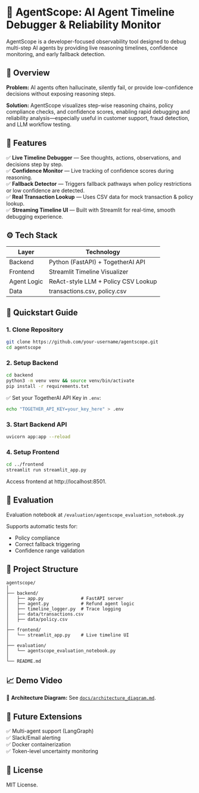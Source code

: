 # 🧠 AgentScope: AI Agent Timeline Debugger & Reliability Monitor

AgentScope is a developer-focused observability tool designed to debug multi-step AI agents by providing live reasoning timelines, confidence monitoring, and early fallback detection.

## 🚀 Overview

**Problem:** AI agents often hallucinate, silently fail, or provide low-confidence decisions without exposing reasoning steps.

**Solution:** AgentScope visualizes step-wise reasoning chains, policy compliance checks, and confidence scores, enabling rapid debugging and reliability analysis—especially useful in customer support, fraud detection, and LLM workflow testing.

## 📌 Features

✅ **Live Timeline Debugger** — See thoughts, actions, observations, and decisions step by step.  
✅ **Confidence Monitor** — Live tracking of confidence scores during reasoning.  
✅ **Fallback Detector** — Triggers fallback pathways when policy restrictions or low confidence are detected.  
✅ **Real Transaction Lookup** — Uses CSV data for mock transaction & policy lookup.  
✅ **Streaming Timeline UI** — Built with Streamlit for real-time, smooth debugging experience.  

## ⚙️ Tech Stack

| Layer | Technology |
|-------|------------|
| Backend | Python (FastAPI) + TogetherAI API |
| Frontend | Streamlit Timeline Visualizer |
| Agent Logic | ReAct-style LLM + Policy CSV Lookup |
| Data | transactions.csv, policy.csv |

## 🏁 Quickstart Guide

### 1. Clone Repository
```bash
git clone https://github.com/your-username/agentscope.git
cd agentscope
```

### 2. Setup Backend
```bash
cd backend
python3 -m venv venv && source venv/bin/activate
pip install -r requirements.txt
```

✅ Set your TogetherAI API Key in `.env`:
```bash
echo "TOGETHER_API_KEY=your_key_here" > .env
```

### 3. Start Backend API
```bash
uvicorn app:app --reload
```

### 4. Setup Frontend
```bash
cd ../frontend
streamlit run streamlit_app.py
```

Access frontend at http://localhost:8501.

## 🧪 Evaluation

Evaluation notebook at `/evaluation/agentscope_evaluation_notebook.py`

Supports automatic tests for:
- Policy compliance
- Correct fallback triggering
- Confidence range validation

## 📂 Project Structure

```
agentscope/
│
├── backend/
│   ├── app.py              # FastAPI server
│   ├── agent.py            # Refund agent logic
│   ├── timeline_logger.py  # Trace logging
│   ├── data/transactions.csv
│   ├── data/policy.csv
│
├── frontend/
│   └── streamlit_app.py    # Live timeline UI
│
├── evaluation/
│   └── agentscope_evaluation_notebook.py
│
└── README.md
```

## 📈 Demo Video

📌 **Architecture Diagram:** See [`docs/architecture_diagram.md`](https://github.com/KATREDDIDURGA/AI-Projects/blob/main/agentscopev2/agentscope_architecture.png).

## 📌 Future Extensions

✅ Multi-agent support (LangGraph)  
✅ Slack/Email alerting  
✅ Docker containerization  
✅ Token-level uncertainty monitoring  

## 📜 License

MIT License.
